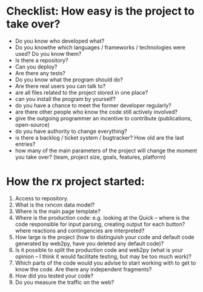 # Checklist: How easy is the project to take over?
* Do you know who developed what?
* Do you knowthe which languages / frameworks / technologies were used? Do you know them?
* Is there a repository?
* Can you deploy?
* Are there any tests?
* Do you know what the program should do?
* Are there real users you can talk to?
* are all files related to the project stored in one place?
* can you install the program by yourself?
* do you have a chance to meet the former developer regularly?
* are there other people who know the code still actively involved?
* give the outgoing programmer an incentive to contribute (publications, open-source)
* do you have authority to change everything?
* is there a backlog / ticket system / bugtracker? How old are the last entries?
* how many of the main parameters of the project will change the moment you take over? (team, project size, goals, features, platform)


# How the rx project started:
1. Access to repository.
2. What is the rxncon data model?
3. Where is the main page template?
4. Where is the production code:
e.g.
looking at the Quick – where is the code responsible for input parsing, creating output for each button?
where reactions and contingencies are interpreted?
5. How large is the project (how to distinguish your code and default code generated by web2py, have you deleted any default code)?
6. Is it possible to split the production code and web2py (what is your opinion – I think it would facilitate testing, but may be too much work)?
7. Which parts of the code would you advise to start working with to get to know the code. Are there any independent fragments?
8. How did you tested your code?
9. Do you measure the traffic on the web?

